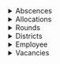 
<details class="custom-details">
  <summary>Abscences</summary>
  Absences reflect person-related absences such as sickness and holidays.
  <table>
    <thead>
      <tr>
        <th>Feature</th>
        <th>DataType</th>
        <th>Description</th>
      </tr>
    </thead>
    <tbody>
    <tr>
        <td>number</td>
        <td>bigint</td>
        <td></td>
      </tr>
      <tr>
        <td>id</td>
        <td>bigint</td>
        <td></td>
      </tr>
      <tr>
        <td>employee_id</td>
        <td>bigint</td>
        <td></td>
      </tr>
      <tr>
        <td>allocation_id</td>
        <td>bigint</td>
        <td></td>
      </tr>
      <tr>
        <td>reason</td>
        <td>character varying</td>
        <td>Sick or on holiday</td>
      </tr>
      <tr>
        <td>start_date</td>
        <td>date</td>
        <td></td>
      </tr>
      <tr>
        <td>end_date</td>
        <td>date</td>
        <td></td>
      </tr>
      <tr>
        <td>temporary</td>
        <td>boolean</td>
        <td></td>
      </tr>
    </tbody>
  </table>
</details>


<details class="custom-details">
  <summary>Allocations</summary>
  <table>
    <thead>
      <tr>
        <th>Feature</th>
        <th>DataType</th>
        <th>Description</th>
      </tr>
    </thead>
    <tbody>
      <tr>
        <td>id</td>
        <td>bigint</td>
        <td></td>
      </tr>
      <tr>
        <td>employee_id</td>
        <td>bigint</td>
        <td>Number used for the link to the other tables (no link to the deliverer possible)</td>
      </tr>
      <tr>
        <td>round_id</td>
        <td>bigint</td>
        <td>Round key (letter, newspaper)</td>
      </tr>
      <tr>
        <td>round_code</td>
        <td>text</td>
        <td>Round code (link to rounds data)</td>
      </tr>
      <tr>
        <td>district_id</td>
        <td>bigint</td>
        <td>District code</td>
      </tr>
      <tr>
        <td>start_date</td>
        <td>text</td>
        <td>Start date of the allocation</td>
      </tr>
      <tr>
        <td>end_date</td>
        <td>text</td>
        <td>End date of the allocation</td>
      </tr>
      <tr>
        <td>level</td>
        <td>text</td>
        <td>For a round, the assignment with the highest level applies on the respective day (0 = regular deliverer, highest level = current deliverer)</td>
      </tr>
      <tr>
        <td>training</td>
        <td>boolean</td>
        <td>Labelling for instruction</td>
      </tr>
      <tr>
        <td>day_delivery</td>
        <td>boolean</td>
        <td>Indicator whether the round is held separately during the day and not at night -> Only possible for letter rounds</td>
      </tr>
      <tr>
        <td>deposition_zip</td>
        <td>bigint</td>
        <td>Deposit location where the newspapers/letters are collected by the deliverer</td>
      </tr>
      <tr>
        <td>deposition_city</td>
        <td>text</td>
        <td>Deposit location where the newspapers/letters are collected by the deliverer</td>
      </tr>
      <tr>
        <td>deposition_district</td>
        <td>text</td>
        <td>Deposit location where the newspapers/letters are collected by the deliverer</td>
      </tr>
      <tr>
        <td>deposition_street</td>
        <td>text</td>
        <td>Deposit location where the newspapers/letters are collected by the deliverer</td>
      </tr>
    </tbody>
  </table>
</details>

<details class="custom-details">
  <summary>Rounds</summary>
  <table>
    <thead>
      <tr>
        <th>Feature</th>
        <th>DataType</th>
        <th>Description</th>
      </tr>
    </thead>
    <tbody>
      <tr>
        <td>id</td>
        <td>bigint</td>
        <td></td>
      </tr>
      <tr>
        <td>code</td>
        <td>text</td>
        <td>BMZ = Newspapers, BMB = Letters, for districts beginning with ZB 1 = Newspapers, 4 = Letter</td>
      </tr>
      <tr>
        <td>start_date</td>
        <td>text</td>
        <td>Start of the round</td>
      </tr>
      <tr>
        <td>end_date</td>
        <td>text</td>
        <td>End of the round</td>
      </tr>
      <tr>
        <td>monday</td>
        <td>boolean</td>
        <td>Whether the round was played on the day</td>
      </tr>
      <tr>
        <td>tuesday</td>
        <td>boolean</td>
        <td></td>
      </tr>
      <tr>
        <td>wednesday</td>
        <td>boolean</td>
        <td></td>
      </tr>
      <tr>
        <td>thursday</td>
        <td>boolean</td>
        <td></td>
      </tr>
      <tr>
        <td>friday</td>
        <td>boolean</td>
        <td></td>
      </tr>
      <tr>
        <td>saturday</td>
        <td>boolean</td>
        <td></td>
      </tr>
      <tr>
        <td>sunday</td>
        <td>boolean</td>
        <td></td>
      </tr>
    </tbody>
  </table>
</details>


<details class="custom-details">
  <summary>Districts</summary>
  <table>
    <thead>
      <tr>
        <th>Feature</th>
        <th>DataType</th>
        <th>Description</th>
      </tr>
    </thead>
    <tbody>
      <tr>
        <td>id</td>
        <td>bigint</td>
        <td>generated by default as identity</td>
      </tr>
      <tr>
        <td>name</td>
        <td>text</td>
        <td>District name for old districts number without great significance, for new district names postcode + number from 01 - XX (e.g.: 9707401)</td>
      </tr>
      <tr>
        <td>alias</td>
        <td>text</td>
        <td>Alias for district, usually empty</td>
      </tr>
      <tr>
        <td>round</td>
        <td>text</td>
        <td>Current round combination</td>
      </tr>
      <tr>
        <td>realm</td>
        <td>text</td>
        <td>Town and district (if available)</td>
      </tr>
      <tr>
        <td>active_since</td>
        <td>text</td>
        <td>Since when the district has been active</td>
      </tr>
      <tr>
        <td>split_allowed</td>
        <td>boolean</td>
        <td>Defines whether it is allowed to deliver the district in different delivery accesses</td>
      </tr>
      <tr>
        <td>area_id</td>
        <td>text</td>
        <td>Area number</td>
      </tr>
      <tr>
        <td>shelf</td>
        <td>text</td>
        <td>Wagon compartment number, where the letters are sorted or picked up</td>
      </tr>
      <tr>
        <td>is_old_district</td>
        <td>boolean</td>
        <td>Labelling whether it is an old district -> District designation ZB____</td>
      </tr>
      <tr>
        <td>avg_hours_old_districts</td>
        <td>double precision</td>
        <td>If it is an old district and no times exist for it, we use this value as the average time the district took to deliver on the day.</td>
      </tr>
      <tr>
        <td>avg_length_old_districts</td>
        <td>text</td>
        <td>If it is an old district and the distance has not yet been divided into the different laps and therefore this value can be used for the distance of the district</td>
      </tr>
      <tr>
        <td>vehicle_letter</td>
        <td>text</td>
        <td>Current transport vehicle</td>
      </tr>
      <tr>
        <td>vehicle_optimal_letter</td>
        <td>text</td>
        <td>Current or optimal transport vehicle</td>
      </tr>
      <tr>
        <td>vehicle_newspaper</td>
        <td>text</td>
        <td>Current transport vehicle</td>
      </tr>
      <tr>
        <td>vehicle_optimal_newspaper</td>
        <td>text</td>
        <td>Current or optimal transport vehicle</td>
      </tr>
      <tr>
        <td>newspapers</td>
        <td>text</td>
        <td>Ø Number of newspapers</td>
      </tr>
      <tr>
        <td>letters</td>
        <td>bigint</td>
        <td>Ø Number of letters</td>
      </tr>
      <tr>
        <td>direct</td>
        <td>text</td>
        <td>Ø Number of direct distributions (magazines)</td>
      </tr>
      <tr>
        <td>direct_per_year</td>
        <td>text</td>
        <td>Ø Days of direct distribution (magazines) per year</td>
      </tr>
      <tr>
        <td>meters_newspapers</td>
        <td>text</td>
        <td>Route for individual rounds within the district</td>
      </tr>
      <tr>
        <td>meters_letters</td>
        <td>text</td>
        <td></td>
      </tr>
      <tr>
        <td>meters_dual</td>
        <td>text</td>
        <td></td>
      </tr>
      <tr>
        <td>letter_district_surcharge</td>
        <td>text</td>
        <td>District-related surcharge if district is longer than actually planned and not yet remeasured</td>
      </tr>
      <tr>
        <td>newspaper_district_surcharge</td>
        <td>text</td>
        <td>District-related surcharge if district is longer than actually planned and not yet remeasured</td>
      </tr>
      <tr>
        <td>letter_employee_surcharge</td>
        <td>text</td>
        <td>Person-related surcharge (for current regular delivery staff) for handicap e.g.</td>
      </tr>
      <tr>
        <td>newspaper_employee_surcharge</td>
        <td>text</td>
        <td>Person-related surcharge (for current regular delivery staff) for handicap e.g.</td>
      </tr>
    </tbody>
  </table>
</details>


<details class="custom-details">
  <summary>Employee</summary>
  <table>
    <thead>
      <tr>
        <th>Feature</th>
        <th>DataType</th>
        <th>Description</th>
      </tr>
    </thead>
    <tbody>
      <tr>
        <td>id</td>
        <td>bigint</td>
        <td>Primary key to link the data with other tables (no reference to the person possible)</td>
      </tr>
      <tr>
        <td>weekly_hours</td>
        <td>text</td>
        <td>Only set for full-time/part-time employees</td>
      </tr>
      <tr>
        <td>type</td>
        <td>text</td>
        <td>'default', 'auxiliary', 'time-based', 'variable'</td>
      </tr>
      <tr>
        <td>freelancer</td>
        <td>boolean</td>
        <td></td>
      </tr>
      <tr>
        <td>monday</td>
        <td>boolean</td>
        <td>Whether the deliverer delivers on the respective day</td>
      </tr>
      <tr>
        <td>tuesday</td>
        <td>boolean</td>
        <td></td>
      </tr>
      <tr>
        <td>wednesday</td>
        <td>boolean</td>
        <td></td>
      </tr>
      <tr>
        <td>thursday</td>
        <td>boolean</td>
        <td></td>
      </tr>
      <tr>
        <td>friday</td>
        <td>boolean</td>
        <td></td>
      </tr>
      <tr>
        <td>saturday</td>
        <td>boolean</td>
        <td></td>
      </tr>
      <tr>
        <td>sunday</td>
        <td>boolean</td>
        <td></td>
      </tr>
      <tr>
        <td>birthday</td>
        <td>text</td>
        <td></td>
      </tr>
      <tr>
        <td>expiration</td>
        <td>text</td>
        <td>Exit date</td>
      </tr>
      <tr>
        <td>expiration_reason</td>
        <td>text</td>
        <td>Exit reason</td>
      </tr>
      <tr>
        <td>nationality</td>
        <td>text</td>
        <td></td>
      </tr>
      <tr>
        <td>date_of_joining</td>
        <td>text</td>
        <td>Date of entry</td>
      </tr>
      <tr>
        <td>residence_zip</td>
        <td>bigint</td>
        <td></td>
      </tr>
      <tr>
        <td>residence_city</td>
        <td>text</td>
        <td></td>
      </tr>
      <tr>
        <td>residence_district</td>
        <td>text</td>
        <td></td>
      </tr>
      <tr>
        <td>residence_street</td>
        <td>text</td>
        <td></td>
      </tr>
      <tr>
        <td>residence_latitude</td>
        <td>text</td>
        <td></td>
      </tr>
      <tr>
        <td>residence_longitude</td>
        <td>text</td>
        <td></td>
      </tr>
    </tbody>
  </table>
</details>


<details class="custom-details">
  <summary>Vacancies</summary>
  Vacancies reflect the round-specific absences such as work prohibition, not worn, etc.
  <table>
    <thead>
      <tr>
        <th>Feature</th>
        <th>DataType</th>
        <th>Description</th>
      </tr>
    </thead>
    <tbody>
      <tr>
        <td>id</td>
        <td>bigint</td>
        <td></td>
      </tr>
      <tr>
        <td>allocation_id</td>
        <td>bigint</td>
        <td>There is always an allocation for failure</td>
      </tr>
      <tr>
        <td>reason</td>
        <td>text</td>
        <td>Reason for failure: Not delivered, work ban, other</td>
      </tr>
      <tr>
        <td>start_date</td>
        <td>date</td>
        <td></td>
      </tr>
      <tr>
        <td>end_date</td>
        <td>date</td>
        <td></td>
      </tr>
    </tbody>
  </table>
</details>














